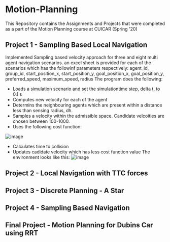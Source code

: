 # Motion-Planning
This Repository contains the Assignments and Projects that were completed as a part of the Motion Planning course at CUICAR (Spring '20)

## Project 1 - Sampling Based Local Navigation
Implemented Sampling based velocity approach for three and eight multi agent navigation scenarios. an excel sheet is provided for each of the scenarios which has the followinf parameters respectively:
agent_id, group_id, start_position_x, start_position_y, goal_position_x, goal_position_y, preferred_speed, maximum_speed, radius
The program does the following:
- Loads a simulation scenario and set the simulationtime step, delta t, to 0.1 s
- Computes new velocity for each of the agent
- Determins the neighbouring agents which are present within a distance less than sensing radius, dh.
- Samples a velocity within the admissible space. Candidate velcoities are chosen between 100-1000.
- Uses the following cost function:

 ![image](https://user-images.githubusercontent.com/59737146/118138097-eff1ba80-b3d3-11eb-85a3-73aca6cd70e2.png)
- Calculates time to collision
- Updates cadidate velocity which has less cost function value
The environment looks like this:
![image](https://user-images.githubusercontent.com/59737146/118138903-d9982e80-b3d4-11eb-8832-c3b98fc56485.png)

## Project 2 - Local Navigation with TTC forces

## Project 3 - Discrete Planning - A Star 

## Project 4 - Sampling Based Navigation

## Final Project - Motion Planning for Dubins Car using RRT 
